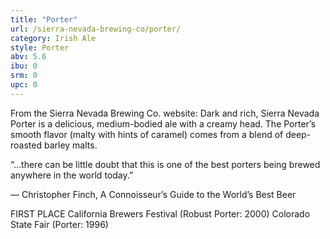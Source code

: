 ```yaml
---
title: "Porter"
url: /sierra-nevada-brewing-co/porter/
category: Irish Ale
style: Porter
abv: 5.6
ibu: 0
srm: 0
upc: 0
---
```

From the Sierra Nevada Brewing Co. website:
Dark and rich, Sierra Nevada Porter is a delicious, medium-bodied ale with a creamy head. The Porter’s smooth flavor (malty with hints of caramel) comes from a blend of deep-roasted barley malts.


“…there can be little doubt that this is one of the best porters being brewed anywhere in the world today.”

— Christopher Finch, A Connoisseur’s Guide 
to the World’s Best Beer

FIRST PLACE
California Brewers Festival (Robust Porter: 2000)
Colorado State Fair (Porter: 1996)

